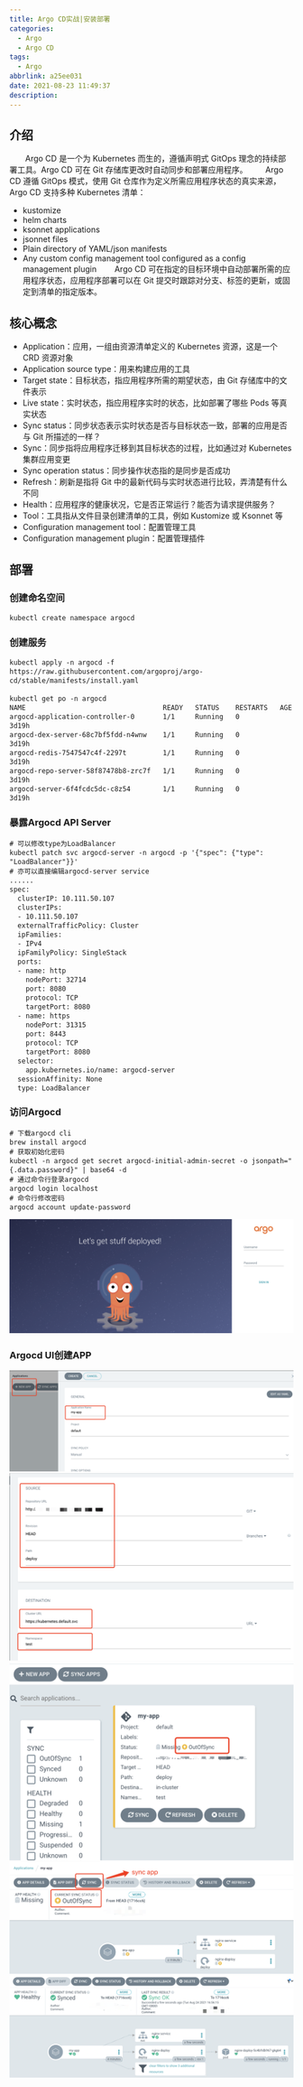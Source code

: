```yaml
---
title: Argo CD实战|安装部署
categories:
  - Argo
  - Argo CD
tags:
  - Argo
abbrlink: a25ee031
date: 2021-08-23 11:49:37
description:
---
```

## 介绍
　　Argo CD 是一个为 Kubernetes 而生的，遵循声明式 GitOps 理念的持续部署工具。Argo CD 可在 Git 存储库更改时自动同步和部署应用程序。
　　Argo CD 遵循 GitOps 模式，使用 Git 仓库作为定义所需应用程序状态的真实来源，Argo CD 支持多种 Kubernetes 清单：
- kustomize
- helm charts
- ksonnet applications
- jsonnet files
- Plain directory of YAML/json manifests
- Any custom config management tool configured as a config management plugin
　　Argo CD 可在指定的目标环境中自动部署所需的应用程序状态，应用程序部署可以在 Git 提交时跟踪对分支、标签的更新，或固定到清单的指定版本。

## 核心概念

- Application：应用，一组由资源清单定义的 Kubernetes 资源，这是一个 CRD 资源对象
- Application source type：用来构建应用的工具
- Target state：目标状态，指应用程序所需的期望状态，由 Git 存储库中的文件表示
- Live state：实时状态，指应用程序实时的状态，比如部署了哪些 Pods 等真实状态
- Sync status：同步状态表示实时状态是否与目标状态一致，部署的应用是否与 Git 所描述的一样？
- Sync：同步指将应用程序迁移到其目标状态的过程，比如通过对 Kubernetes 集群应用变更
- Sync operation status：同步操作状态指的是同步是否成功
- Refresh：刷新是指将 Git 中的最新代码与实时状态进行比较，弄清楚有什么不同
- Health：应用程序的健康状况，它是否正常运行？能否为请求提供服务？
- Tool：工具指从文件目录创建清单的工具，例如 Kustomize 或 Ksonnet 等
- Configuration management tool：配置管理工具
- Configuration management plugin：配置管理插件

## 部署
### 创建命名空间
```
kubectl create namespace argocd
```
### 创建服务
```
kubectl apply -n argocd -f https://raw.githubusercontent.com/argoproj/argo-cd/stable/manifests/install.yaml

kubectl get po -n argocd
NAME                                  READY   STATUS    RESTARTS   AGE
argocd-application-controller-0       1/1     Running   0          3d19h
argocd-dex-server-68c7bf5fdd-n4wnw    1/1     Running   0          3d19h
argocd-redis-7547547c4f-2297t         1/1     Running   0          3d19h
argocd-repo-server-58f87478b8-zrc7f   1/1     Running   0          3d19h
argocd-server-6f4fcdc5dc-c8z54        1/1     Running   0          3d19h
```
### 暴露Argocd API Server
```
# 可以修改type为LoadBalancer
kubectl patch svc argocd-server -n argocd -p '{"spec": {"type": "LoadBalancer"}}'
# 亦可以直接编辑argocd-server service
......
spec:
  clusterIP: 10.111.50.107
  clusterIPs:
  - 10.111.50.107
  externalTrafficPolicy: Cluster
  ipFamilies:
  - IPv4
  ipFamilyPolicy: SingleStack
  ports:
  - name: http
    nodePort: 32714
    port: 8080
    protocol: TCP
    targetPort: 8080
  - name: https
    nodePort: 31315
    port: 8443
    protocol: TCP
    targetPort: 8080
  selector:
    app.kubernetes.io/name: argocd-server
  sessionAffinity: None
  type: LoadBalancer
```
### 访问Argocd
```
# 下载argocd cli
brew install argocd 
# 获取初始化密码
kubectl -n argocd get secret argocd-initial-admin-secret -o jsonpath="{.data.password}" | base64 -d
# 通过命令行登录argocd
argocd login localhost
# 命令行修改密码
argocd account update-password
```
![argocd-ui-1](https://raw.githubusercontent.com/zhousicong/imagehost/main/img/202108241039178.png)

### Argocd UI创建APP
![argocd-ui-2](https://raw.githubusercontent.com/zhousicong/imagehost/main/img/202108241650638.png)
![argocd-ui-3](https://raw.githubusercontent.com/zhousicong/imagehost/main/img/202108241652922.png)
![argocd-ui-4](https://raw.githubusercontent.com/zhousicong/imagehost/main/img/202108241653505.png)
![argocd-ui-5](https://raw.githubusercontent.com/zhousicong/imagehost/main/img/202108241655840.png)
![argocd-ui-6](https://raw.githubusercontent.com/zhousicong/imagehost/main/img/202108241656082.png)
